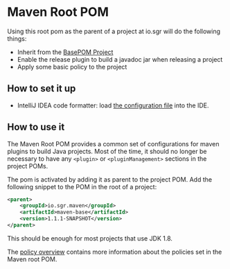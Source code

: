 # Maven Root POM

Using this root pom as the parent of a project at io.sgr will do the following things:

- Inherit from the [BasePOM Project](https://github.com/basepom/basepom/)
- Enable the release plugin to build a javadoc jar when releasing a project
- Apply some basic policy to the project


## How to set it up

* IntelliJ IDEA code formatter: load [the configuration file](./IDE/intellij/SgrCodeStyle.xml) into the IDE.


## How to use it

The Maven Root POM provides a common set of configurations for maven plugins to build Java projects. Most of the time, it should no longer be necessary to have any `<plugin>` or `<pluginManagement>` sections in the project POMs.

The pom is activated by adding it as parent to the project POM. Add the following snippet to the POM in the root of a project:

```xml
<parent>
    <groupId>io.sgr.maven</groupId>
    <artifactId>maven-base</artifactId>
    <version>1.1.1-SNAPSHOT</version>
</parent>
```

This should be enough for most projects that use JDK 1.8.

The [policy overview](POLICY.md) contains more information about the policies set in the Maven root POM.
